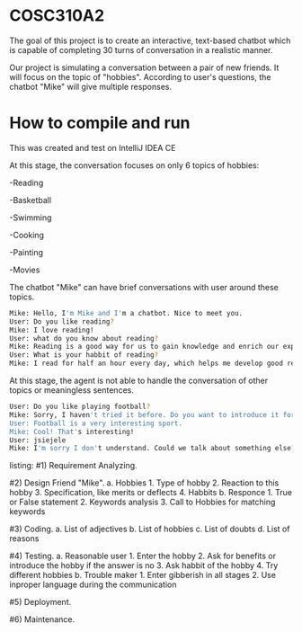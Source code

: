 # COSC310A2

The goal of this project is to create an interactive, text-based chatbot which is capable of completing 30 turns of conversation in a realistic manner.

Our project is simulating a conversation between a pair of new friends. It will focus on the topic of "hobbies". According to user's questions, the chatbot "Mike" will give multiple responses.

# How to compile and run
This was created and test on IntelliJ IDEA CE

At this stage, the conversation focuses on only 6 topics of hobbies:

-Reading

-Basketball

-Swimming

-Cooking

-Painting

-Movies


The chatbot "Mike" can have brief conversations with user around these topics.

```bash
Mike: Hello, I'm Mike and I'm a chatbot. Nice to meet you.
User: Do you like reading?
Mike: I love reading!
User: what do you know about reading?
Mike: Reading is a good way for us to gain knowledge and enrich our experience.
User: What is your habbit of reading?
Mike: I read for half an hour every day, which helps me develop good reading habits.
```

At this stage, the agent is not able to handle the conversation of other topics or meaningless sentences.

```bash
User: Do you like playing football?
Mike: Sorry, I haven't tried it before. Do you want to introduce it for me?
User: Football is a very interesting sport.
Mike: Cool! That's interesting!
User: jsiejele
Mike: I'm sorry I don't understand. Could we talk about something else?
```

listing:
#1) Requirement Analyzing.

#2) Design Friend "Mike".
	a. Hobbies
		1. Type of hobby
		2. Reaction to this hobby
		3. Specification, like merits or deflects
		4. Habbits
	b. Responce
		1. True or False statement
		2. Keywords analysis
		3. Call to Hobbies for matching keywords

#3) Coding.
	a. List of adjectives
	b. List of hobbies
	c. List of doubts
	d. List of reasons
  
#4) Testing.
	a. Reasonable user
		1. Enter the hobby
		2. Ask for benefits or introduce the hobby if the answer is no
		3. Ask habbit of the hobby
		4. Try different hobbies
	b. Trouble maker
		1. Enter gibberish in all stages
		2. Use inproper language during the communication
		
#5) Deployment.

#6) Maintenance.

